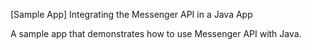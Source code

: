 [Sample App] Integrating the Messenger API in a Java App

A sample app that demonstrates how to use Messenger API with Java.
